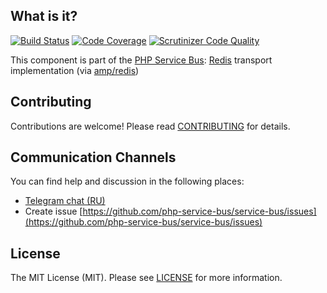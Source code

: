 ## What is it?
[![Build Status](https://travis-ci.org/php-service-bus/transport-redis.svg?branch=v4.0)](https://travis-ci.org/php-service-bus/transport-redis)
[![Code Coverage](https://scrutinizer-ci.com/g/php-service-bus/transport-redis/badges/coverage.png?b=v4.0)](https://scrutinizer-ci.com/g/php-service-bus/transport-redis/?branch=v4.0)
[![Scrutinizer Code Quality](https://scrutinizer-ci.com/g/php-service-bus/transport-redis/badges/quality-score.png?b=v4.0)](https://scrutinizer-ci.com/g/php-service-bus/transport-redis/?branch=v4.0)

This component is part of the [PHP Service Bus](https://github.com/php-service-bus/service-bus): [Redis](https://redis.io/) transport implementation (via [amp/redis](https://github.com/amphp/redis))

## Contributing
Contributions are welcome! Please read [CONTRIBUTING](CONTRIBUTING.md) for details.

## Communication Channels
You can find help and discussion in the following places:
* [Telegram chat (RU)](https://t.me/php_service_bus)
* Create issue [https://github.com/php-service-bus/service-bus/issues](https://github.com/php-service-bus/service-bus/issues)

## License

The MIT License (MIT). Please see [LICENSE](LICENSE.md) for more information.
